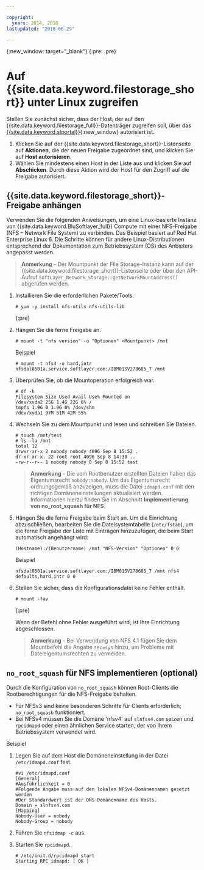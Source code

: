 ```yaml
---

copyright:
  years: 2014, 2018
lastupdated: "2018-06-29"

---
```

{:new_window: target="_blank"}
{:pre: .pre}

# Auf {{site.data.keyword.filestorage_short}} unter Linux zugreifen

Stellen Sie zunächst sicher, dass der Host, der auf den {{site.data.keyword.filestorage_full}}-Datenträger zugreifen soll, über das [{{site.data.keyword.slportal}}](https://control.softlayer.com/){:new_window} autorisiert ist.

1. Klicken Sie auf der {{site.data.keyword.filestorage_short}}-Listenseite auf **Aktionen**, die der neuen Freigabe zugeordnet sind, und klicken Sie auf **Host autorisieren**.
2. Wählen Sie mindestens einen Host in der Liste aus und klicken Sie auf **Abschicken**. Durch diese Aktion wird der Host für den Zugriff auf die Freigabe autorisiert.

## {{site.data.keyword.filestorage_short}}-Freigabe anhängen

Verwenden Sie die folgenden Anweisungen, um eine Linux-basierte Instanz von {{site.data.keyword.BluSoftlayer_full}} Compute mit einer NFS-Freigabe (NFS – Network File System) zu verbinden. Das Beispiel basiert auf Red Hat Enterprise Linux 6. Die Schritte können für andere Linux-Distributionen entsprechend der Dokumentation zum Betriebssystem (OS) des Anbieters angepasst werden.

>**Anmerkung** - Der Mountpunkt der File Storage-Instanz kann auf der {{site.data.keyword.filestorage_short}}-Listenseite oder über den API-Aufruf `SoftLayer_Network_Storage::getNetworkMountAddress()` abgerufen werden.

1. Installieren Sie die erforderlichen Pakete/Tools.
   ```
   # yum -y install nfs-utils nfs-utils-lib
   ```
   {:pre}
    
2. Hängen Sie die ferne Freigabe an.
   ```
   # mount -t "nfs version" -o "Optionen" <Mountpunkt> /mnt
   ```
       
   Beispiel
   ```
   # mount -t nfs4 -o hard,intr
   nfsdal0501a.service.softlayer.com:/IBM01SV278685_7 /mnt
   ```
 
3. Überprüfen Sie, ob die Mountoperation erfolgreich war.
   ```
   # df -h
   Filesystem Size Used Avail Use% Mounted on
   /dev/xvda2 25G 1.4G 22G 6% /
   tmpfs 1.9G 0 1.9G 0% /dev/shm
   /dev/xvda1 97M 51M 42M 55%
   ```
    
4. Wechseln Sie zu dem Mountpunkt und lesen und schreiben Sie Dateien.
   ```
   # touch /mnt/test
   # ls -la /mnt
   total 12
   drwxr-xr-x 2 nobody nobody 4096 Sep 8 15:52 .
   dr-xr-xr-x. 22 root root 4096 Sep 8 14:30 ..
   -rw-r--r-- 1 nobody nobody 0 Sep 8 15:52 test
   ```

   >**Anmerkung** - Die vom Rootbenutzer erstellten Dateien haben das Eigentumsrecht `nobody:nobody`. Um das Eigentumsrecht ordnungsgemäß anzuzeigen, muss die Datei `idmapd.conf` mit den richtigen Domäneneinstellungen aktualisiert werden. Informationen hierzu finden Sie im Abschnitt **Implementierung von no_root_squash für NFS**.
    
5. Hängen Sie die ferne Freigabe beim Start an. Um die Einrichtung abzuschließen, bearbeiten Sie die Dateisystemtabelle (`/etc/fstab`), um die ferne Freigabe der Liste mit Einträgen hinzuzufügen, die beim Start automatisch angehängt wird:

   ```
   (Hostname):/(Benutzername) /mnt "NFS-Version" "Optionen" 0 0
   ```
    
   Beispiel
    
   ```
   nfsdal0501a.service.softlayer.com:/IBM01SV278685_7 /mnt nfs4 defaults,hard,intr 0 0
   ```
    
6. Stellen Sie sicher, dass die Konfigurationsdatei keine Fehler enthält.

   ```
   # mount -fav
   ```
   {:pre}
    
   Wenn der Befehl ohne Fehler ausgeführt wird, ist Ihre Einrichtung abgeschlossen.

   >**Anmerkung** - Bei Verwendung von NFS 4.1 fügen Sie dem Mountbefehl die Angabe `sec=sys` hinzu, um Probleme mit Dateieigentumsrechten zu vermeiden.

 
## `no_root_squash` für NFS implementieren (optional)

Durch die Konfiguration von `no_root_squash` können Root-Clients die Rootberechtigungen für die NFS-Freigabe behalten. 
- Für NFSv3 sind keine besonderen Schritte für Clients erforderlich; `no_root_squash` funktioniert.
- Bei NFSv4 müssen Sie die Domäne 'nfsv4' auf `slnfsv4.com` setzen und `rpcidmapd` oder einen ähnlichen Service starten, der von Ihrem Betriebssystem verwendet wird.

Beispiel

1. Legen Sie auf dem Host die Domäneneinstellung in der Datei `/etc/idmapd.conf` fest.

   ```
   #vi /etc/idmapd.conf
   [General]
   #Ausführlichkeit = 0
   #Folgende Angabe muss auf den lokalen NFSv4-Domänennamen gesetzt werden
   #Der Standardwert ist der DNS-Domänenname des Hosts.
   Domain = slnfsv4.com
   [Mapping]
   Nobody-User = nobody
   Nobody-Group = nobody
   ```
    
2. Führen Sie `nfsidmap -c` aus.
3. Starten Sie `rpcidmapd`.
   ```
   # /etc/init.d/rpcidmapd start
   Starting RPC idmapd: [ OK ]
   ```
